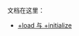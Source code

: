
文档在这里：

- [+load 与 +initialize](https://github.com/liuyanhongwl/ios_common/blob/master/files/load_initialize.md)
